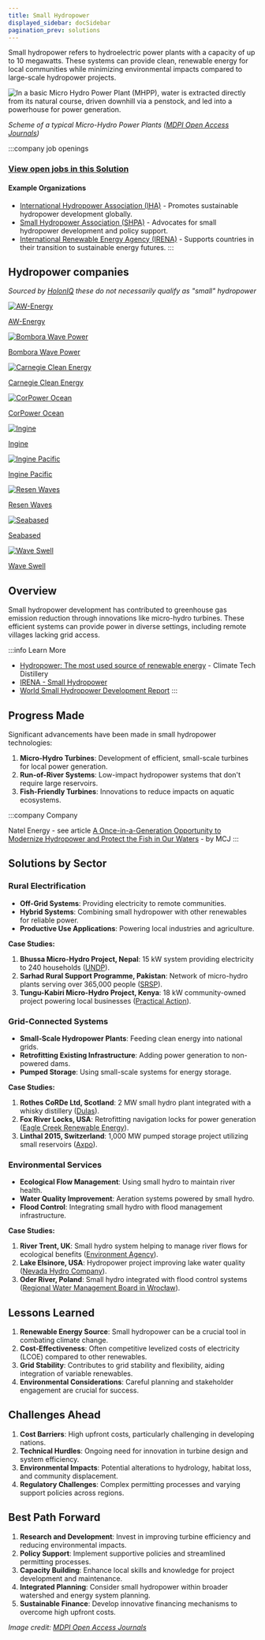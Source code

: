 ```yaml
---
title: Small Hydropower
displayed_sidebar: docSidebar
pagination_prev: solutions
---
```


Small hydropower refers to hydroelectric power plants with a capacity of up to 10 megawatts. These systems can provide clean, renewable energy for local communities while minimizing environmental impacts compared to large-scale hydropower projects.

![In a basic Micro Hydro Power Plant (MHPP), water is extracted directly from its natural course, driven downhill via a penstock, and led into a powerhouse for power generation.](/../static/img/small-hydropower.png)

*Scheme of a typical Micro-Hydro Power Plants ([MDPI Open Access Journals](https://www.mdpi.com/1996-1073/12/5/878))*

:::company job openings
### [View open jobs in this Solution](https://climatebase.org/jobs?l=&q=&drawdown_solutions=Small+Hydropower)
#### Example Organizations
- [International Hydropower Association (IHA)](https://www.hydropower.org/) - Promotes sustainable hydropower development globally.
- [Small Hydropower Association (SHPA)](https://www.small-hydro.com/) - Advocates for small hydropower development and policy support.
- [International Renewable Energy Agency (IRENA)](https://www.irena.org/) - Supports countries in their transition to sustainable energy futures.
:::

## Hydropower companies
_Sourced by [HolonIQ](https://globalclimatelandscape.org) these do not necessarily qualify as "small" hydropower_
<div style={{ display: 'flex', flexWrap: 'wrap', justifyContent: 'left' }}>
  <a href="https://aw-energy.com/" style={{ margin: '10px', textAlign: 'center' }}>
    <img src="https://www.globalclimatelandscape.org/icons/Wave-NB-.aw-energy.com.jpeg" alt="AW-Energy" style={{ width: '100px' }} />
    <p>AW-Energy</p>
  </a>
  <a href="https://www.bomborawave.com" style={{ margin: '10px', textAlign: 'center' }}>
    <img src="https://www.globalclimatelandscape.org/icons/Wave-ANZ-.bomborawave.com.jpeg" alt="Bombora Wave Power" style={{ width: '100px' }} />
    <p>Bombora Wave Power</p>
  </a>
  <a href="https://www.carnegiece.com/" style={{ margin: '10px', textAlign: 'center' }}>
    <img src="https://www.globalclimatelandscape.org/icons/Wave-ANZ-.carnegiece.com.jpeg" alt="Carnegie Clean Energy" style={{ width: '100px' }} />
    <p>Carnegie Clean Energy</p>
  </a>
  <a href="http://corpowerocean.com" style={{ margin: '10px', textAlign: 'center' }}>
    <img src="https://www.globalclimatelandscape.org/icons/Wave-NB-.corpowerocean.com.jpeg" alt="CorPower Ocean" style={{ width: '100px' }} />
    <p>CorPower Ocean</p>
  </a>
  <a href="https://www.ingine.co.kr" style={{ margin: '10px', textAlign: 'center' }}>
    <img src="https://www.globalclimatelandscape.org/icons/Wave-EA-.ingine.co.kr.jpeg" alt="Ingine" style={{ width: '100px' }} />
    <p>Ingine</p>
  </a>
  <a href="https://ingine.co.kr/en/" style={{ margin: '10px', textAlign: 'center' }}>
    <img src="https://www.globalclimatelandscape.org/icons/Wave-EA-.ingine.co.kr.jpeg" alt="Ingine Pacific" style={{ width: '100px' }} />
    <p>Ingine Pacific</p>
  </a>
  <a href="http://www.resenwaves.com" style={{ margin: '10px', textAlign: 'center' }}>
    <img src="https://www.globalclimatelandscape.org/icons/Wave-NB-.resenwaves.com.jpeg" alt="Resen Waves" style={{ width: '100px' }} />
    <p>Resen Waves</p>
  </a>
  <a href="http://www.seabased.com" style={{ margin: '10px', textAlign: 'center' }}>
    <img src="https://www.globalclimatelandscape.org/icons/Wave-NB-.seabased.com.jpeg" alt="Seabased" style={{ width: '100px' }} />
    <p>Seabased</p>
  </a>
  <a href="https://www.waveswell.com" style={{ margin: '10px', textAlign: 'center' }}>
    <img src="https://www.globalclimatelandscape.org/icons/Wave-ANZ-.waveswell.com.jpeg" alt="Wave Swell" style={{ width: '100px' }} />
    <p>Wave Swell</p>
  </a>
</div>


## Overview

Small hydropower development has contributed to greenhouse gas emission reduction through innovations like micro-hydro turbines. These efficient systems can provide power in diverse settings, including remote villages lacking grid access.

:::info Learn More
- [Hydropower: The most used source of renewable energy](https://www.climatetechdistillery.com/p/16-hydropower) - Climate Tech Distillery
- [IRENA - Small Hydropower](https://www.irena.org/costs/Power-Generation-Costs/Hydropower)
- [World Small Hydropower Development Report](http://www.smallhydroworld.org/)
:::

## Progress Made

Significant advancements have been made in small hydropower technologies:

1. **Micro-Hydro Turbines**: Development of efficient, small-scale turbines for local power generation.
2. **Run-of-River Systems**: Low-impact hydropower systems that don't require large reservoirs.
3. **Fish-Friendly Turbines**: Innovations to reduce impacts on aquatic ecosystems.

:::company Company

Natel Energy - see article
[A Once-in-a-Generation Opportunity to Modernize Hydropower and Protect the Fish in Our Waters](https://newsletter.mcj.vc/p/natel-energy) - by MCJ
:::

## Solutions by Sector

### Rural Electrification
- **Off-Grid Systems**: Providing electricity to remote communities.
- **Hybrid Systems**: Combining small hydropower with other renewables for reliable power.
- **Productive Use Applications**: Powering local industries and agriculture.

**Case Studies:**
1. **Bhussa Micro-Hydro Project, Nepal**: 15 kW system providing electricity to 240 households ([UNDP](https://www.undp.org/nepal/projects/micro-hydro-project)).
2. **Sarhad Rural Support Programme, Pakistan**: Network of micro-hydro plants serving over 365,000 people ([SRSP](https://srsp.org.pk/srsp-hydel-program/)).
3. **Tungu-Kabiri Micro-Hydro Project, Kenya**: 18 kW community-owned project powering local businesses ([Practical Action](https://practicalaction.org/our-work/projects/micro-hydro-power-in-kenya/)).

### Grid-Connected Systems
- **Small-Scale Hydropower Plants**: Feeding clean energy into national grids.
- **Retrofitting Existing Infrastructure**: Adding power generation to non-powered dams.
- **Pumped Storage**: Using small-scale systems for energy storage.

**Case Studies:**
1. **Rothes CoRDe Ltd, Scotland**: 2 MW small hydro plant integrated with a whisky distillery ([Dulas](https://www.dulas.org.uk/case-studies/rothes-corde-small-hydro/)).
2. **Fox River Locks, USA**: Retrofitting navigation locks for power generation ([Eagle Creek Renewable Energy](https://www.eaglecreekre.com/facilities/operating-facilities/fox-river-locks)).
3. **Linthal 2015, Switzerland**: 1,000 MW pumped storage project utilizing small reservoirs ([Axpo](https://www.axpo.com/ch/en/about-us/projects/linthal-2015.html)).

### Environmental Services
- **Ecological Flow Management**: Using small hydro to maintain river health.
- **Water Quality Improvement**: Aeration systems powered by small hydro.
- **Flood Control**: Integrating small hydro with flood management infrastructure.

**Case Studies:**
1. **River Trent, UK**: Small hydro system helping to manage river flows for ecological benefits ([Environment Agency](https://www.gov.uk/government/organisations/environment-agency)).
2. **Lake Elsinore, USA**: Hydropower project improving lake water quality ([Nevada Hydro Company](https://www.nevadahydro.com/)).
3. **Oder River, Poland**: Small hydro integrated with flood control systems ([Regional Water Management Board in Wrocław](https://wroclaw.wody.gov.pl/)).

## Lessons Learned

1. **Renewable Energy Source**: Small hydropower can be a crucial tool in combating climate change.
2. **Cost-Effectiveness**: Often competitive levelized costs of electricity (LCOE) compared to other renewables.
3. **Grid Stability**: Contributes to grid stability and flexibility, aiding integration of variable renewables.
4. **Environmental Considerations**: Careful planning and stakeholder engagement are crucial for success.

## Challenges Ahead

1. **Cost Barriers**: High upfront costs, particularly challenging in developing nations.
2. **Technical Hurdles**: Ongoing need for innovation in turbine design and system efficiency.
3. **Environmental Impacts**: Potential alterations to hydrology, habitat loss, and community displacement.
4. **Regulatory Challenges**: Complex permitting processes and varying support policies across regions.

## Best Path Forward

1. **Research and Development**: Invest in improving turbine efficiency and reducing environmental impacts.
2. **Policy Support**: Implement supportive policies and streamlined permitting processes.
3. **Capacity Building**: Enhance local skills and knowledge for project development and maintenance.
4. **Integrated Planning**: Consider small hydropower within broader watershed and energy system planning.
5. **Sustainable Finance**: Develop innovative financing mechanisms to overcome high upfront costs.

*Image credit: [MDPI Open Access Journals](https://www.mdpi.com/1996-1073/12/5/878)*
